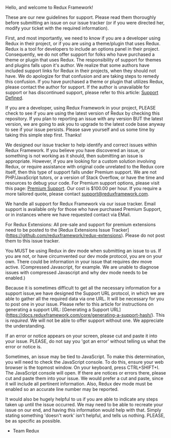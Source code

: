 Hello, and welcome to Redux Framework!

These are our new guidelines for support.  Please read them thoroughly before submitting an issue on our issue tracker (or if you were directed her, modify your ticket with the required information).

First, and most importantly, we need to know if you are a developer using Redux in their project, or if you are using a theme/plugin that uses Redux.  Redux is a tool for developers to include an options panel in their project.  Consequently, we do not offer support for folks who have purchased a theme or plugin that uses Redux.  The responsibility of support for themes and plugins falls upon it's author.  We realize that some authors have included support links for Redux in their projects, when they should not have.  We do apologize for that confusion and are taking steps to remedy this confusion.  If you have purchased a theme or plugin that utilizes Redux, please contact the author for support.  If the author is unavailable for support or has discontinued support, please refer to this article: [Support Defined](https://docs.reduxframework.com/core/support-defined/).

If you are a developer, using Redux Framework in your project, PLEASE check to see if you are using the latest version of Redux by checking this repository.  If you plan to reporting an issue with any version BUT the latest version, we are going to ask you to upgrade to the latest code base anyway to see if your issue persists.  Please save yourself and us some time by taking this simple step first.  Thanks!

We designed our issue tracker to help identify and correct issues within Redux Framework.  If you believe you have discovered an issue, or something is not working as it should, then submitting an issue is appropriate.  However, if you are looking for a custom solution involving Redux, or require assistance with original code unrelated to the Redux core itself, then this type of support falls under Premium support.  We are not PHP/JavaScript tutors, or a version of Stack Overflow, or have the time and resources to debug your code.  For Premium support options, please visit this page: [Premium Support](https://reduxframework.com/extension/premium-support/).  Our cost is $100.00 per hour.  If you require a more tailored quote, please contact support@reduxframework.com.

We handle all support for Redux Framework via our issue tracker.  Email support is available only for those who have purchased Premium Support, or in instances where we have requested contact via EMail.

For Redux Extensions:  All pre-sale and support for premium extensions need to be posted to the [Redux Extensions Issue Tracker] (https://github.com/reduxframework/redux-extensions).  Please do not post them to this issue tracker.

You MUST be using Redux in dev mode when submitting an issue to us.  If you are not, or have circumvented our dev mode protocol, you are on your own.  There could be information in your issue that requires dev move active. (Compressed Javascript, for example.  We are unable to diagnose issues with compressed Javascript and why dev mode needs to be enabled.)

Because it is sometimes difficult to get all the necessary information for a support issue,we have designed the Support URL protocol, in which we are able to gather all the required data via one URL.  It will be necessary for you to post one in your issue.  Please refer to this article for instructions on generating a support URL: [Generating a Support URL] (https://docs.reduxframework.com/core/generating-a-support-hash/).  This is *required*.  We will not be able to offer support without one.  We appreciate the understanding.

If an error or notice appears on your screen, please cut and paste it into your issue.  PLEASE, do not say you 'got an error' without telling us what the error or notice is.

Sometimes, an issue may be tied to JavaScript.  To make this determination, you will need to check the JavaScript console.  To do this, ensure your web browser is the topmost window.  On your keyboard, press CTRL+SHIFT+I.  The JavaScript console will open.  If there are notices or errors there, please cut and paste them into your issue.  We would prefer a cut and paste, since it will include all pertinent information.  Also, Redux dev mode must be enabled so an accurate line number may be reported.

It would also be hugely helpful to us if you are able to indicate any steps taken up until the issue occurred.  We may need to be able to recreate your issue on our end, and having this information would help with that.  Simply stating something 'doesn't work' isn't helpful, and tells us nothing.  PLEASE, be as specific as possible.

- Team Redux
